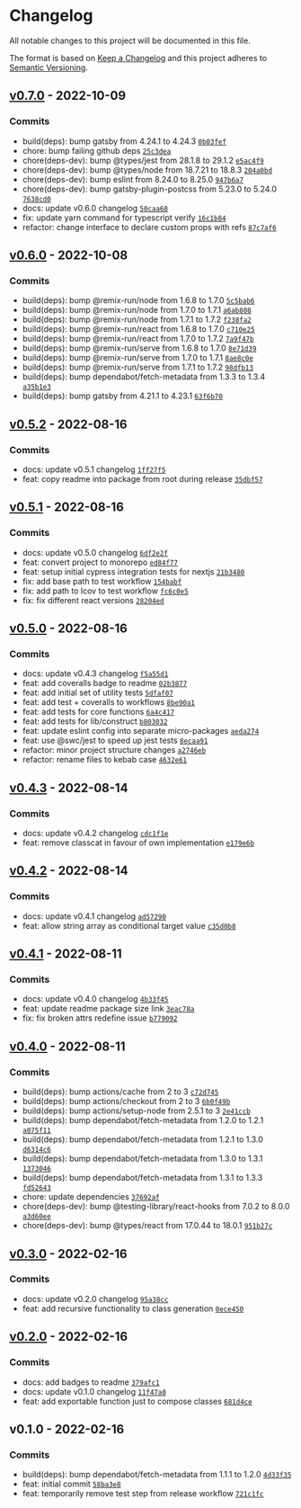 # Changelog

All notable changes to this project will be documented in this file.

The format is based on [Keep a Changelog](https://keepachangelog.com/en/1.0.0/)
and this project adheres to [Semantic Versioning](https://semver.org/spec/v2.0.0.html).

## [v0.7.0](https://github.com/eels/tailwind-compose/compare/v0.6.0...v0.7.0) - 2022-10-09

### Commits

- build(deps): bump gatsby from 4.24.1 to 4.24.3 [`0b03fef`](https://github.com/eels/tailwind-compose/commit/0b03fef180602c373dfc18b2f0e09b03b2185de6)
- chore: bump failing github deps [`25c3dea`](https://github.com/eels/tailwind-compose/commit/25c3dea55e945624efa6ffaaa2bbcf9eba12764a)
- chore(deps-dev): bump @types/jest from 28.1.8 to 29.1.2 [`e5ac4f9`](https://github.com/eels/tailwind-compose/commit/e5ac4f966a1f7edca7f07308c1605f9cb6c11921)
- chore(deps-dev): bump @types/node from 18.7.21 to 18.8.3 [`204a0bd`](https://github.com/eels/tailwind-compose/commit/204a0bdac3cb43157bcb5a71ce38f075a01203fb)
- chore(deps-dev): bump eslint from 8.24.0 to 8.25.0 [`947b6a7`](https://github.com/eels/tailwind-compose/commit/947b6a79b334a62ddcd13441d3efe2efa712ffa8)
- chore(deps-dev): bump gatsby-plugin-postcss from 5.23.0 to 5.24.0 [`7638cd0`](https://github.com/eels/tailwind-compose/commit/7638cd0423e4d5a6632f9f0b534095c5fe95986b)
- docs: update v0.6.0 changelog [`50caa68`](https://github.com/eels/tailwind-compose/commit/50caa68c5f14326d9b4ba28db3ef3dec7365a198)
- fix: update yarn command for typescript verify [`16c1b84`](https://github.com/eels/tailwind-compose/commit/16c1b842603965d5cc467b261959b7ce818b2b93)
- refactor: change interface to declare custom props with refs [`87c7af6`](https://github.com/eels/tailwind-compose/commit/87c7af613d58e096af92e8e734a865ec04f1bded)

## [v0.6.0](https://github.com/eels/tailwind-compose/compare/v0.5.2...v0.6.0) - 2022-10-08

### Commits

- build(deps): bump @remix-run/node from 1.6.8 to 1.7.0 [`5c5bab6`](https://github.com/eels/tailwind-compose/commit/5c5bab6a7e006a6809521bec6621713488989bd7)
- build(deps): bump @remix-run/node from 1.7.0 to 1.7.1 [`a6ab808`](https://github.com/eels/tailwind-compose/commit/a6ab808a96e3c5991a7449d3a033d484978ecaf4)
- build(deps): bump @remix-run/node from 1.7.1 to 1.7.2 [`f238fa2`](https://github.com/eels/tailwind-compose/commit/f238fa2f868daf2afb4c98c09f3caa76ce0357f3)
- build(deps): bump @remix-run/react from 1.6.8 to 1.7.0 [`c710e25`](https://github.com/eels/tailwind-compose/commit/c710e25657e1977965aad13949f9a47199009694)
- build(deps): bump @remix-run/react from 1.7.0 to 1.7.2 [`7a9f47b`](https://github.com/eels/tailwind-compose/commit/7a9f47b38aa644b4112590b83b29ad661bc69356)
- build(deps): bump @remix-run/serve from 1.6.8 to 1.7.0 [`8e71d39`](https://github.com/eels/tailwind-compose/commit/8e71d3921af3c36351ce801959e81bc25f4bc779)
- build(deps): bump @remix-run/serve from 1.7.0 to 1.7.1 [`8ae8c0e`](https://github.com/eels/tailwind-compose/commit/8ae8c0e99ddb5ed5175d29a8ade394c2dcf8eb5e)
- build(deps): bump @remix-run/serve from 1.7.1 to 1.7.2 [`98dfb13`](https://github.com/eels/tailwind-compose/commit/98dfb13fa4781aea09c38fbfca1b74cc1e4f406b)
- build(deps): bump dependabot/fetch-metadata from 1.3.3 to 1.3.4 [`a35b1e3`](https://github.com/eels/tailwind-compose/commit/a35b1e3812d3561efca3436b6ba3c2347c49bd38)
- build(deps): bump gatsby from 4.21.1 to 4.23.1 [`63f6b70`](https://github.com/eels/tailwind-compose/commit/63f6b70658c0fc513651797811cc83ad0a339052)

## [v0.5.2](https://github.com/eels/tailwind-compose/compare/v0.5.1...v0.5.2) - 2022-08-16

### Commits

- docs: update v0.5.1 changelog [`1ff27f5`](https://github.com/eels/tailwind-compose/commit/1ff27f538e0674109abe24fffd45355056bf3d39)
- feat: copy readme into package from root during release [`35dbf57`](https://github.com/eels/tailwind-compose/commit/35dbf57f03deb143907cec9688ba8db46c53d785)

## [v0.5.1](https://github.com/eels/tailwind-compose/compare/v0.5.0...v0.5.1) - 2022-08-16

### Commits

- docs: update v0.5.0 changelog [`6df2e2f`](https://github.com/eels/tailwind-compose/commit/6df2e2fca92fc8ce787be9e77c954b57e43e99ce)
- feat: convert project to monorepo [`ed84f77`](https://github.com/eels/tailwind-compose/commit/ed84f77b54268e832a3d62baab0be360b353e488)
- feat: setup initial cypress integration tests for nextjs [`21b3480`](https://github.com/eels/tailwind-compose/commit/21b3480ac221b172b1b5440cf4f8a7b8e4d77782)
- fix: add base path to test workflow [`154babf`](https://github.com/eels/tailwind-compose/commit/154babf5594a34006602aae635e94e56407c91e4)
- fix: add path to lcov to test workflow [`fc6c0e5`](https://github.com/eels/tailwind-compose/commit/fc6c0e582df594f89c53ccc19a35db1580de8710)
- fix: fix different react versions [`28204ed`](https://github.com/eels/tailwind-compose/commit/28204edbe16fd578aea8306508447fac39f96cae)

## [v0.5.0](https://github.com/eels/tailwind-compose/compare/v0.4.3...v0.5.0) - 2022-08-16

### Commits

- docs: update v0.4.3 changelog [`f5a55d1`](https://github.com/eels/tailwind-compose/commit/f5a55d186186c1401cd01622cc93717c5b0bc316)
- feat: add coveralls badge to readme [`02b3877`](https://github.com/eels/tailwind-compose/commit/02b38772b5d862a558e9ae616ad40ee0f98815cb)
- feat: add initial set of utility tests [`5dfaf07`](https://github.com/eels/tailwind-compose/commit/5dfaf0719a8d4e661b669732e4badf926687163b)
- feat: add test + coveralls to workflows [`8be90a1`](https://github.com/eels/tailwind-compose/commit/8be90a1b8c416a303a75981584ccb92c2050f0d5)
- feat: add tests for core functions [`6a4c417`](https://github.com/eels/tailwind-compose/commit/6a4c4171b9b3c5c2918aed023997a6873ecd26d9)
- feat: add tests for lib/construct [`b803032`](https://github.com/eels/tailwind-compose/commit/b8030323a67bdc4c2decb7ae47f60af82f087f1b)
- feat: update eslint config into separate micro-packages [`aeda274`](https://github.com/eels/tailwind-compose/commit/aeda2747427bb3f2636f668547975c9517456e9b)
- feat: use @swc/jest to speed up jest tests [`8ecaa91`](https://github.com/eels/tailwind-compose/commit/8ecaa91c5e2768324a655289423af902060baed0)
- refactor: minor project structure changes [`a2746eb`](https://github.com/eels/tailwind-compose/commit/a2746eb1dec92b3d1b5b757a14e38524f588187b)
- refactor: rename files to kebab case [`4632e61`](https://github.com/eels/tailwind-compose/commit/4632e61b6ec5639d71988c934429f13148175212)

## [v0.4.3](https://github.com/eels/tailwind-compose/compare/v0.4.2...v0.4.3) - 2022-08-14

### Commits

- docs: update v0.4.2 changelog [`cdc1f1e`](https://github.com/eels/tailwind-compose/commit/cdc1f1e7dc85833343edc5403685e1d23e00c516)
- feat: remove classcat in favour of own implementation [`e179e6b`](https://github.com/eels/tailwind-compose/commit/e179e6bf69702c5bec2751ae6cd63b080acee017)

## [v0.4.2](https://github.com/eels/tailwind-compose/compare/v0.4.1...v0.4.2) - 2022-08-14

### Commits

- docs: update v0.4.1 changelog [`ad57290`](https://github.com/eels/tailwind-compose/commit/ad572904976f2c6e7bbb3f1fd76bffd32fffef55)
- feat: allow string array as conditional target value [`c35d0b8`](https://github.com/eels/tailwind-compose/commit/c35d0b8570064d8fa07ada78ffb0db612c1a14be)

## [v0.4.1](https://github.com/eels/tailwind-compose/compare/v0.4.0...v0.4.1) - 2022-08-11

### Commits

- docs: update v0.4.0 changelog [`4b33f45`](https://github.com/eels/tailwind-compose/commit/4b33f45a72698f2e02ac837171e0a44e36b701ed)
- feat: update readme package size link [`3eac78a`](https://github.com/eels/tailwind-compose/commit/3eac78a49a11686dd887a3c157b8f89aa88ff3c0)
- fix: fix broken attrs redefine issue [`b779092`](https://github.com/eels/tailwind-compose/commit/b77909284445cb2e952b6dbdd6441880b95ba538)

## [v0.4.0](https://github.com/eels/tailwind-compose/compare/v0.3.0...v0.4.0) - 2022-08-11

### Commits

- build(deps): bump actions/cache from 2 to 3 [`c72d745`](https://github.com/eels/tailwind-compose/commit/c72d7454fa9eb99862481143a06b1dd0d35a7fb7)
- build(deps): bump actions/checkout from 2 to 3 [`6b0f49b`](https://github.com/eels/tailwind-compose/commit/6b0f49ba37fe9d9a41d84cc0ecfc54e51ac48dce)
- build(deps): bump actions/setup-node from 2.5.1 to 3 [`2e41ccb`](https://github.com/eels/tailwind-compose/commit/2e41ccb55d6e5d96ddb2408b08a6cf530ed34c60)
- build(deps): bump dependabot/fetch-metadata from 1.2.0 to 1.2.1 [`a075f11`](https://github.com/eels/tailwind-compose/commit/a075f1163672f0b526631bc34e4aeedfa04b6bf5)
- build(deps): bump dependabot/fetch-metadata from 1.2.1 to 1.3.0 [`d6314c6`](https://github.com/eels/tailwind-compose/commit/d6314c6dd06166a03927b911c25b13cd484c6d54)
- build(deps): bump dependabot/fetch-metadata from 1.3.0 to 1.3.1 [`1373046`](https://github.com/eels/tailwind-compose/commit/137304686db892422679c70df04d4b979054374f)
- build(deps): bump dependabot/fetch-metadata from 1.3.1 to 1.3.3 [`fd52643`](https://github.com/eels/tailwind-compose/commit/fd526430fd3026f77ab92d9bac41701c1f205d2a)
- chore: update dependencies [`37692af`](https://github.com/eels/tailwind-compose/commit/37692af747692d24c2fcbd5cf2917d467c46acc9)
- chore(deps-dev): bump @testing-library/react-hooks from 7.0.2 to 8.0.0 [`a3d60ee`](https://github.com/eels/tailwind-compose/commit/a3d60eeb3c1520c1d7021ef95841baab4bfa37ec)
- chore(deps-dev): bump @types/react from 17.0.44 to 18.0.1 [`951b27c`](https://github.com/eels/tailwind-compose/commit/951b27c50458d5d7274e1d3398d068beac5f4b0e)

## [v0.3.0](https://github.com/eels/tailwind-compose/compare/v0.2.0...v0.3.0) - 2022-02-16

### Commits

- docs: update v0.2.0 changelog [`95a38cc`](https://github.com/eels/tailwind-compose/commit/95a38cc2005415be1286d241965d3c1d25c1d980)
- feat: add recursive functionality to class generation [`0ece450`](https://github.com/eels/tailwind-compose/commit/0ece450e961ffe0ce12acf134c4e9b09ba7eb25a)

## [v0.2.0](https://github.com/eels/tailwind-compose/compare/v0.1.0...v0.2.0) - 2022-02-16

### Commits

- docs: add badges to readme [`379afc1`](https://github.com/eels/tailwind-compose/commit/379afc1ab38e12d472df8aa44d3ab11416988cc6)
- docs: update v0.1.0 changelog [`11f47a0`](https://github.com/eels/tailwind-compose/commit/11f47a07b163aa1b0174ea186bfa9b8faa9be0df)
- feat: add exportable function just to compose classes [`681d4ce`](https://github.com/eels/tailwind-compose/commit/681d4cece1ab22a889722c34dad65e583f6a8f09)

## v0.1.0 - 2022-02-16

### Commits

- build(deps): bump dependabot/fetch-metadata from 1.1.1 to 1.2.0 [`4d33f35`](https://github.com/eels/tailwind-compose/commit/4d33f3591cf2c8d7bf185320de2fd7f8fdf03ec4)
- feat: initial commit [`58ba3e8`](https://github.com/eels/tailwind-compose/commit/58ba3e82c71ddfe79c4adab8874c8a0043cbd116)
- feat: temporarily remove test step from release workflow [`721c1fc`](https://github.com/eels/tailwind-compose/commit/721c1fc90ed9e5d526a7584c7b0f8db74ef443d3)
